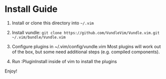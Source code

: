 Install Guide
=============

1. Install or clone this directory into `~/.vim`

2. Install vundle: `git clone https://github.com/VundleVim/Vundle.vim.git ~/.vim/bundle/Vundle.vim`

3. Configure plugins in ~/.vim/config/vundle.vim
   Most plugins will work out of the box, but some need additional steps
   (e.g. compiled components).

4. Run :PluginInstall inside of vim to install the plugins

Enjoy!
